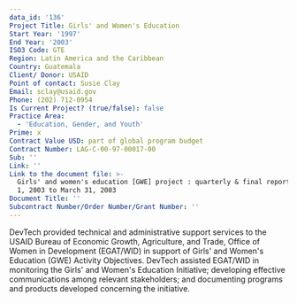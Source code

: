 ```yaml
---
data_id: '136'
Project Title: Girls' and Women's Education
Start Year: '1997'
End Year: '2003'
ISO3 Code: GTE
Region: Latin America and the Caribbean
Country: Guatemala
Client/ Donor: USAID
Point of contact: Susie Clay
Email: sclay@usaid.gov
Phone: (202) 712-0954
Is Current Project? (true/false): false
Practice Area:
  - 'Education, Gender, and Youth'
Prime: x
Contract Value USD: part of global program budget
Contract Number: LAG-C-00-97-00017-00
Sub: ''
Link: ''
Link to the document file: >-
  Girls' and women's education [GWE] project : quarterly & final report, January
  1, 2003 to March 31, 2003
Document Title: ''
Subcontract Number/Order Number/Grant Number: ''
---
```



DevTech provided technical and administrative support services to the USAID Bureau of Economic Growth, Agriculture, and Trade, Office of Women in Development (EGAT/WID) in support of Girls' and Women's Education (GWE) Activity Objectives. DevTech assisted EGAT/WID in monitoring the Girls' and Women's Education Initiative; developing effective communications among relevant stakeholders; and documenting programs and products developed concerning the initiative.